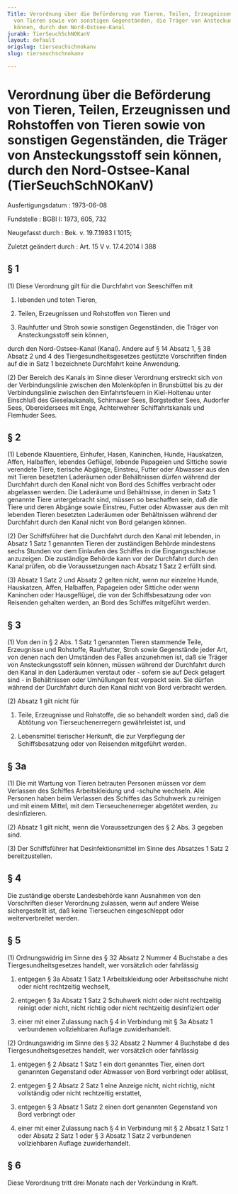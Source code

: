 ```yaml
---
Title: Verordnung über die Beförderung von Tieren, Teilen, Erzeugnissen und Rohstoffen
  von Tieren sowie von sonstigen Gegenständen, die Träger von Ansteckungsstoff sein
  können, durch den Nord-Ostsee-Kanal
jurabk: TierSeuchSchNOKanV
layout: default
origslug: tierseuchschnokanv
slug: tierseuchschnokanv

---
```


# Verordnung über die Beförderung von Tieren, Teilen, Erzeugnissen und Rohstoffen von Tieren sowie von sonstigen Gegenständen, die Träger von Ansteckungsstoff sein können, durch den Nord-Ostsee-Kanal (TierSeuchSchNOKanV)

Ausfertigungsdatum
:   1973-06-08

Fundstelle
:   BGBl I: 1973, 605, 732

Neugefasst durch
:   Bek. v. 19.7.1983 I 1015;

Zuletzt geändert durch
:   Art. 15 V v. 17.4.2014 I 388


## § 1

(1) Diese Verordnung gilt für die Durchfahrt von Seeschiffen mit

1.  lebenden und toten Tieren,


2.  Teilen, Erzeugnissen und Rohstoffen von Tieren und


3.  Rauhfutter und Stroh sowie sonstigen Gegenständen, die Träger von Ansteckungsstoff sein können,



durch den Nord-Ostsee-Kanal (Kanal). Andere auf § 14 Absatz 1, § 38 Absatz 2 und 4 des Tiergesundheitsgesetzes gestützte Vorschriften finden auf die in Satz 1 bezeichnete Durchfahrt keine Anwendung.

(2) Der Bereich des Kanals im Sinne dieser Verordnung erstreckt sich von der Verbindungslinie zwischen den Molenköpfen in Brunsbüttel bis zu der Verbindungslinie zwischen den Einfahrtsfeuern in Kiel-Holtenau unter Einschluß des Gieselaukanals, Schirnauer Sees, Borgstedter Sees, Audorfer Sees, Obereidersees mit Enge, Achterwehrer Schiffahrtskanals und Flemhuder Sees.


## § 2

(1) Lebende Klauentiere, Einhufer, Hasen, Kaninchen, Hunde, Hauskatzen, Affen, Halbaffen, lebendes Geflügel, lebende Papageien und Sittiche sowie verendete Tiere, tierische Abgänge, Einstreu, Futter oder Abwasser aus den mit Tieren besetzten Laderäumen oder Behältnissen dürfen während der Durchfahrt durch den Kanal nicht von Bord des Schiffes verbracht oder abgelassen werden. Die Laderäume und Behältnisse, in denen in Satz 1 genannte Tiere untergebracht sind, müssen so beschaffen sein, daß die Tiere und deren Abgänge sowie Einstreu, Futter oder Abwasser aus den mit lebenden Tieren besetzten Laderäumen oder Behältnissen während der Durchfahrt durch den Kanal nicht von Bord gelangen können.

(2) Der Schiffsführer hat die Durchfahrt durch den Kanal mit lebenden, in Absatz 1 Satz 1 genannten Tieren der zuständigen Behörde mindestens sechs Stunden vor dem Einlaufen des Schiffes in die Eingangsschleuse anzuzeigen. Die zuständige Behörde kann vor der Durchfahrt durch den Kanal prüfen, ob die Voraussetzungen nach Absatz 1 Satz 2 erfüllt sind.

(3) Absatz 1 Satz 2 und Absatz 2 gelten nicht, wenn nur einzelne Hunde, Hauskatzen, Affen, Halbaffen, Papageien oder Sittiche oder wenn Kaninchen oder Hausgeflügel, die von der Schiffsbesatzung oder von Reisenden gehalten werden, an Bord des Schiffes mitgeführt werden.


## § 3

(1) Von den in § 2 Abs. 1 Satz 1 genannten Tieren stammende Teile, Erzeugnisse und Rohstoffe, Rauhfutter, Stroh sowie Gegenstände jeder Art, von denen nach den Umständen des Falles anzunehmen ist, daß sie Träger von Ansteckungsstoff sein können, müssen während der Durchfahrt durch den Kanal in den Laderäumen verstaut oder - sofern sie auf Deck gelagert sind - in Behältnissen oder Umhüllungen fest verpackt sein. Sie dürfen während der Durchfahrt durch den Kanal nicht von Bord verbracht werden.

(2) Absatz 1 gilt nicht für

1.  Teile, Erzeugnisse und Rohstoffe, die so behandelt worden sind, daß die Abtötung von Tierseuchenerregern gewährleistet ist, und


2.  Lebensmittel tierischer Herkunft, die zur Verpflegung der Schiffsbesatzung oder von Reisenden mitgeführt werden.





## § 3a

(1) Die mit Wartung von Tieren betrauten Personen müssen vor dem Verlassen des Schiffes Arbeitskleidung und -schuhe wechseln. Alle Personen haben beim Verlassen des Schiffes das Schuhwerk zu reinigen und mit einem Mittel, mit dem Tierseuchenerreger abgetötet werden, zu desinfizieren.

(2) Absatz 1 gilt nicht, wenn die Voraussetzungen des § 2 Abs. 3 gegeben sind.

(3) Der Schiffsführer hat Desinfektionsmittel im Sinne des Absatzes 1 Satz 2 bereitzustellen.


## § 4

Die zuständige oberste Landesbehörde kann Ausnahmen von den Vorschriften dieser Verordnung zulassen, wenn auf andere Weise sichergestellt ist, daß keine Tierseuchen eingeschleppt oder weiterverbreitet werden.


## § 5

(1) Ordnungswidrig im Sinne des § 32 Absatz 2 Nummer 4 Buchstabe a des Tiergesundheitsgesetzes handelt, wer vorsätzlich oder fahrlässig

1.  entgegen § 3a Absatz 1 Satz 1 Arbeitskleidung oder Arbeitsschuhe nicht oder nicht rechtzeitig wechselt,


2.  entgegen § 3a Absatz 1 Satz 2 Schuhwerk nicht oder nicht rechtzeitig reinigt oder nicht, nicht richtig oder nicht rechtzeitig desinfiziert oder


3.  einer mit einer Zulassung nach § 4 in Verbindung mit § 3a Absatz 1 verbundenen vollziehbaren Auflage zuwiderhandelt.




(2) Ordnungswidrig im Sinne des § 32 Absatz 2 Nummer 4 Buchstabe d des Tiergesundheitsgesetzes handelt, wer vorsätzlich oder fahrlässig

1.  entgegen § 2 Absatz 1 Satz 1 ein dort genanntes Tier, einen dort genannten Gegenstand oder Abwasser von Bord verbringt oder ablässt,


2.  entgegen § 2 Absatz 2 Satz 1 eine Anzeige nicht, nicht richtig, nicht vollständig oder nicht rechtzeitig erstattet,


3.  entgegen § 3 Absatz 1 Satz 2 einen dort genannten Gegenstand von Bord verbringt oder


4.  einer mit einer Zulassung nach § 4 in Verbindung mit § 2 Absatz 1 Satz 1 oder Absatz 2 Satz 1 oder § 3 Absatz 1 Satz 2 verbundenen vollziehbaren Auflage zuwiderhandelt.





## § 6

Diese Verordnung tritt drei Monate nach der Verkündung in Kraft.

